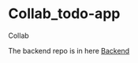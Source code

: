 # Collab_todo-app
Collab

The backend repo is in here [Backend](https://github.com/rookasrudzianskas/Collaborative-Danger-Task)
